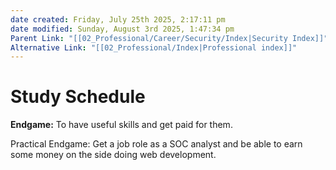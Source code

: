 ```yaml
---
date created: Friday, July 25th 2025, 2:17:11 pm
date modified: Sunday, August 3rd 2025, 1:47:34 pm
Parent Link: "[[02_Professional/Career/Security/Index|Security Index]]"
Alternative Link: "[[02_Professional/Index|Professional index]]"
---
```


# Study Schedule

**Endgame:** To have useful skills and get paid for them.

Practical Endgame: Get a job role as a SOC analyst and be able to earn some money on the side doing web development.

